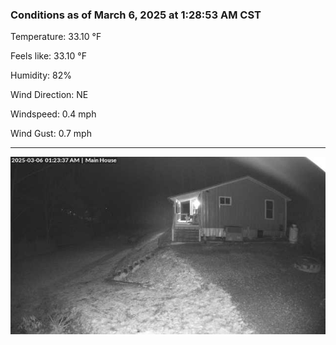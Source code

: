 ### Conditions as of March 6, 2025 at 1:28:53 AM CST 

Temperature: 33.10 &deg;F

Feels like: 33.10 &deg;F

Humidity: 82%

Wind Direction: NE

Windspeed: 0.4 mph

Wind Gust: 0.7 mph

---

<img src="./images/latest.jpeg"/>

